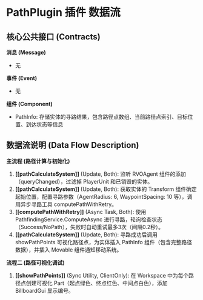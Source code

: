 # PathPlugin 插件 数据流

## 核心公共接口 (Contracts)

**消息 (Message)**

- 无

**事件 (Event)**

- 无

**组件 (Component)**

- PathInfo: 存储实体的寻路结果，包含路径点数组、当前路径点索引、目标位置、到达状态等信息

## 数据流说明 (Data Flow Description)

**主流程 (路径计算与初始化)**

1. **[[pathCalculateSystem]]** (Update, Both): 监听 RVOAgent 组件的添加（queryChanged），过滤掉 PlayerUnit 和已销毁的实体。
2. **[[pathCalculateSystem]]** (Update, Both): 获取实体的 Transform 组件确定起始位置，配置寻路参数（AgentRadius: 6, WaypointSpacing: 10 等），调用异步寻路工具 computePathWithRetry。
3. **[[computePathWithRetry]]** (Async Task, Both): 使用 PathfindingService.ComputeAsync 进行寻路，轮询检查状态（Success/NoPath），失败时自动重试最多3次（间隔0.2秒）。
4. **[[pathCalculateSystem]]** (Update, Both): 寻路成功后调用 showPathPoints 可视化路径点，为实体插入 PathInfo 组件（包含完整路径数据），并插入 Movable 组件通知移动系统。

**流程二 (路径可视化调试)**

1. **[[showPathPoints]]** (Sync Utility, ClientOnly): 在 Workspace 中为每个路径点创建可视化 Part（起点绿色、终点红色、中间点白色），添加 BillboardGui 显示编号。
